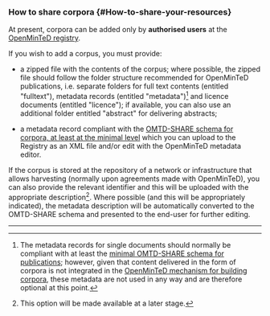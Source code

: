 ### How to share corpora {#How-to-share-your-resources}

At present, corpora can be added only by **authorised users** at the [OpenMinTeD registry](https://services.openminted.eu/resourceRegistration/corpus/upload).

If you wish to add a corpus, you must provide:

* a zipped file with the contents of the corpus; where possible, the zipped file should follow the folder structure recommended for OpenMinTeD publications, i.e. separate folders for full text contents \(entitled "fulltext"\), metadata records \(entitled "metadata"\)[^1] and licence documents \(entitled "licence"\); if available, you can also use an additional folder entitled "abstract" for delivering abstracts;

* a metadata record compliant with the [OMTD-SHARE schema for corpora, at least at the minimal level](/guidelines_for_providers_of_corpora/recommended_schema_for_corpora.md) which you can upload to the Registry as an XML file and/or edit with the OpenMinTeD metadata editor.

If the corpus is stored at the repository of a network or infrastructure that allows harvesting \(normally upon agreements made with OpenMinTeD\), you can also provide the relevant identifier and this will be uploaded with the appropriate description[^2]. Where possible \(and this will be appropriately indicated\), the metadata description will be automatically converted to the OMTD-SHARE schema and presented to the end-user for further editing.

---

[^1]: The metadata records for single documents should normally be compliant with at least the [minimal OMTD-SHARE schema for publications](/guidelines_for_providers_of_publications/recommended_schema_for_publications.md); however, given that content delivered in the form of corpora is not integrated in the [OpenMinTeD mechanism for building corpora](/deployment-scenario-of-publications-in-openminted.md), these metadata are not used in any way and are therefore optional at this point. 
[^2]: This option will be made available at a later stage.

